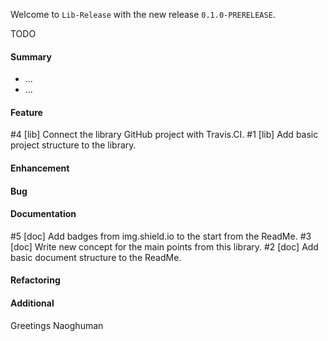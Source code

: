 Welcome to `Lib-Release` with the new release `0.1.0-PRERELEASE`.

TODO



#### Summary
* ...
* ...



#### Feature
#4 [lib] Connect the library GitHub project with Travis.CI.
#1 [lib] Add basic project structure to the library.



#### Enhancement



#### Bug



#### Documentation
#5 [doc] Add badges from img.shield.io to the start from the ReadMe.
#3 [doc] Write new concept for the main points from this library.
#2 [doc] Add basic document structure to the ReadMe.



#### Refactoring



#### Additional



Greetings
Naoghuman



[//]: # (Issues which will be integrated in this release)



[//]: # (Links)
